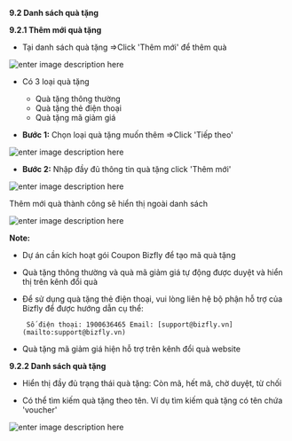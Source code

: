

**9.2	Danh sách quà tặng**

**9.2.1 Thêm mới quà tặng**

- Tại danh sách quà tặng =>Click 'Thêm mới' để thêm quà

![enter image description here](https://static8.muarecdn.com/original/muare/images/2021/05/31/5963854_2.png)

- Có 3 loại quà tặng
    
    -  Quà tặng thông thường
    - Quà tặng thẻ điện thoại
    - Quà tặng mã giảm giá
 - **Bước 1:** Chọn loại quà tặng muốn thêm =>Click 'Tiếp theo'
 
 ![enter image description here](https://static8.muarecdn.com/original/muare/images/2021/05/31/5963862_3.png)

- **Bước 2:** Nhập đầy đủ thông tin quà tặng click 'Thêm mới' 

![enter image description here](https://static8.muarecdn.com/original/muare/images/2021/05/31/5963884_4.png)

Thêm mới quà thành công sẽ hiển thị ngoài danh sách 

![enter image description here](https://static8.muarecdn.com/original/muare/images/2021/05/31/5963885_5.png)

**Note:** 

- Dự án cần kích hoạt gói Coupon Bizfly để tạo mã quà tặng

- Quà tặng thông thường và quà mã giảm giá tự động được duyệt và hiển thị trên kênh đổi quà 
- Để sử dụng quà tặng thẻ điện thoại, vui lòng liên hệ bộ phận hỗ trợ của Bizfly để được hướng dẫn cụ thể:

       Số điện thoại: 1900636465 Email: [support@bizfly.vn](mailto:support@bizfly.vn)

- Quà tặng mã giảm giá hiện hỗ trợ trên kênh đổi quà website

**9.2.2 Danh sách quà tặng**

- Hiển thị đầy đủ trạng thái quà tặng: Còn mã, hết mã, chờ duyệt, từ chối 

- Có thể tìm kiếm quà tặng theo tên. Ví dụ tìm kiếm quà tặng có tên chứa 'voucher' 

![enter image description here](https://static8.muarecdn.com/original/muare/images/2021/05/31/5963903_6.png)









